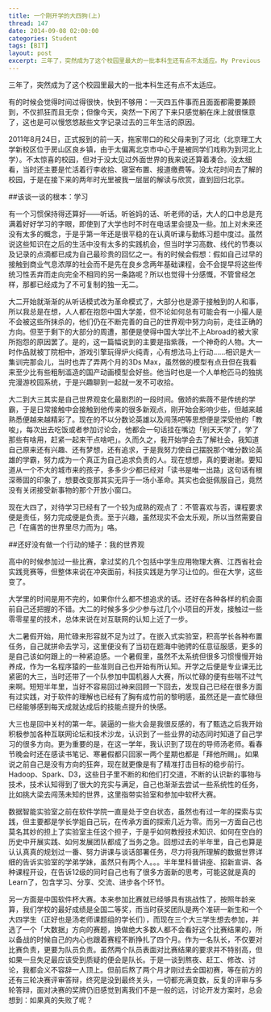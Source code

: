 ```yaml
---
title: 一个刚开学的大四狗(上)
thread: 147
date: 2014-09-08 02:00:00
categories: Student
tags: [BIT]
layout: post
excerpt: 三年了，突然成为了这个校园里最大的一批本科生还有点不太适应。My Previous Three Years’ life in BIT, Part One
---
```


三年了，突然成为了这个校园里最大的一批本科生还有点不太适应。

有的时候会觉得时间过得很快，快到不够用：一天四五件事而且面面都需要兼顾到，不仅抓狂而且无奈；但像今天，突然一下闲了下来只感觉躺在床上就很惬意了，这也是可以慢悠悠敲些文字记录过去的三年生活的原因。

<!--more-->

2011年8月24日，正式报到的前一天，拖家带口的和父母来到了河北（北京理工大学新校区位于房山区良乡镇，由于太偏离北京市中心于是被同学们戏称为到河北上学）。不太惊喜的校园，但对于没太见过外面世界的我来说还算着凑合。没太细看，当时还主要是忙活着行李收拾、寝室布置、报道缴费等。没太花时间去了解的校园，于是在接下来的两年时光里被我一层层的解读与欣赏，直到回归北京。

##该谈一谈的根本：学习

有一个习惯保持得还算好——听话。听爸妈的话、听老师的话，大人的口中总是充满着好好学习的字眼，即使到了大学也时不时在电话里会提及一些。加上对未来还没有太多的概念，于是乎第一年还是很平稳的在认真听课与勤练习题中度过。虽然说这些知识在之后的生活中没有太多的实践机会，但当时学习高数、线代的节奏以及记录的点滴都已成为自己最珍贵的回忆之一。有的时候会假想：假如自己过早的接触到商业气息浓厚的社会而不是先在良乡念两年基础课程，会不会提早将这些传统习性丢弃而走向完全不相同的另一条路呢？所以也觉得十分感慨，不管曾经怎样，那都已经成为了不可复制的独一无二。

大二开始就渐渐的从听话模式改为革命模式了，大部分也是源于接触到的人和事，所以我总是在想，人人都在抱怨中国大学差，但不论如何总有可能会有一小撮人是不会被这些所抹杀的，他们仍在不断完善的自己的世界观中努力向前，走往正确的方向。但至于剩下的大部分的周遭，那便是使得中国大学比不上Abroad的被大家所抱怨的原因罢了。是的，这一篇幅说到的主要是指紫薇，一个神奇的人物。大一时作品就被丁院相中，游戏引擎玩得炉火纯青，心有想法马上行动……相识是大一集训完那会儿，当时也弄了弄两个月的3Ds Max，虽然做的模型有点丑但在我看来至少比有些粗制滥造的国产动画模型会好些。他当时也是一个人单枪匹马的独挑完漫游校园系统，于是兴趣聊到一起就一发不可收拾。

大二到大三其实是自己世界观变化最剧烈的一段时间。傲娇的紫薇不是传统的学霸，于是日常接触中会接触到他传来的很多新观点，刚开始会影响少些，但越来越熟悉便越来越精彩了。现在的不以分数论英雄以及闯荡吧等思想便是深受他的「教唆」，每次出去吃饭或者参加讨论会，他都会一句话挂在嘴边「别天天学了，学了那些有啥用，赶紧一起来干点啥吧」。久而久之，我开始学会去了解社会，我知道自己原来还有兴趣、还有梦想，还有追求，于是我努力使自己摆脱那个唯分数论英雄的学霸，努力成为一个真正为自己追求负责的人。现在想想，真的要谢谢。要知道从一个不大的城市来的孩子，多多少少都已经对「读书是唯一出路」这句话有根深蒂固的印象了，想要改变那其实无异于一场小革命。其实也会挺佩服自己，竟然没有关闭接受新事物的那个开放小窗口。

现在大四了，对待学习已经有了一个较为成熟的观点了：不管喜欢与否，课程要求便是责任，努力完成便是负责。至于兴趣，虽然现实不会太乐观，所以当然需要自己「在痛苦的世界里尽力而为」咯。

##还好没有做一个行动的矮子：我的世界观

高中的时候参加过一些比赛，拿过奖的几个包括中学生应用物理大赛、江西省社会实践竞赛等，但整体来说在冲突面前，科技实践是为学习让位的。但在大学，这些变了。

大学里的时间是用不完的，如果你什么都不想追求的话。还好在各种各样的机会面前自己还把握的不错。大二的时候多多少少参与过几个小项目的开发，接触过一些零零星星的技术，总体来说在对互联网的认知上近了一步。

大二暑假开始，用忙碌来形容就不足为过了。在嵌入式实验室，积高学长各种布置任务，自己就拼命去学习，这里便没有了当初在题海中驰骋的任意征服感，更多的是自己该如何跟上的一种紧迫感。一个暑假里，虽然不太系统但很多习惯慢慢开始养成，作为一名程序猿的一些准则自己也开始有所认知。开学之后便是专业课无比紧密的大三，当时还带了一个队参加中国机器人大赛，所以忙碌的便有些喘不过气来啊。短短半年里，当好不容易回过神来回顾一下回去，发现自己已经在很多方面有过实践，对于软件的理解也已经有了胸有成竹前的黎明感，虽然还是一直忙碌但已经能够感到每天成就达成后的技能点提升的快感。

大三也是回中关村的第一年。装逼的一些大会是我很反感的，有了甄选之后我开始积极参加各种互联网论坛和技术沙龙，认识到了一些业界的动态同时知道了自己学习的很多方向。更为重要的是，在这一学年，我认识到了现在的导师汤老师。看春节晚会时还在感读书笔记、寒暑假都只回家一两个星期也都是「拜他所赐」。如果说之前自己是没有方向的狂奔，现在就更像是有了精准打击目标的稳步前行。Hadoop、Spark、D3，这些日子里不断的和他们打交道，不断的认识新的事物与技术，技术认知得到了很大的充实与满足，自己也渐渐去尝试一些系统性的任务，比如挑大梁去闯荡未知的世界，这里指带实验室和参加中软杯大赛。

数据智能实验室之前在软件学院一直是处于空白状态，虽然也有过一年的探索与实践，但主要都是学长学姐自己玩，在传承方面的探索几近为零。而另一方面自己也莫名其妙的担上了实验室主任这个担子，于是乎如何教授技术知识、如何在空白的历史中开展实践、如何发展团队都成了当务之急。回想过去的半年里，自己也算是认认真真的规划过一番、努力讲课与谈话部署任务，尽力将我所理解的数据世界详细的告诉实验室的学弟学妹，虽然只有两个人。。。半年里科普讲座、招新宣讲、各种课程开设，在告诉12级的同时自己也有了很多方面新的思考，可能这就是真的Learn了，包含学习、分享、交流、进步各个环节。

另一方面是中国软件杯大赛。本来参加比赛就已经够具有挑战性了，按照年龄来算，我们学校的最好成绩是全国二等奖，而当时获奖团队是两个准研一新生和一个大四学生（正好也是汤老师课题组的学长们），而现在三个大三学生想去参加，并选了一个「大数据」方向的赛题，换做绝大多数人都不会看好这个比赛结果的，所以备战的时候自己的内心也跟着赛程不断挣扎了四个月。作为一名队长，不仅要对比赛负责，更要为队员负责。虽然两个队员表面对比赛结果的要求并不特别高，但如果一旦失足最应该受到质疑的便会是队长。于是一谈到熬夜、赶工、修改、讨论，我都会义不容辞一人顶上。但前后熬了两个月才刚过去全国初赛，等在前方的还有三轮决赛评审答辩，终究是没到最终关头，一切都充满变数，反复的评审与多轮答辩，面对决赛的奖牌仍旧感觉到离我们不是一般的远，讨论开发方案时，总会想到：如果真的失败了呢？